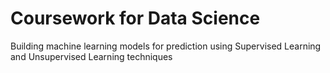 # Coursework for Data Science
Building machine learning models for prediction using Supervised Learning and Unsupervised Learning techniques
